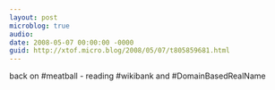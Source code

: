 ```yaml
---
layout: post
microblog: true
audio: 
date: 2008-05-07 00:00:00 -0000
guid: http://xtof.micro.blog/2008/05/07/t805859681.html
---
```

back on #meatball - reading #wikibank and #DomainBasedRealName
